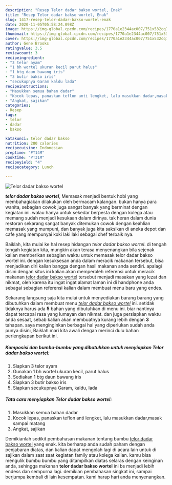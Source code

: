 ```yaml
---
description: "Resep Telor dadar bakso wortel, Enak"
title: "Resep Telor dadar bakso wortel, Enak"
slug: 1417-resep-telor-dadar-bakso-wortel-enak
date: 2020-11-05T05:58:24.098Z
image: https://img-global.cpcdn.com/recipes/1770a1e2344ac007/751x532cq70/telor-dadar-bakso-wortel-foto-resep-utama.jpg
thumbnail: https://img-global.cpcdn.com/recipes/1770a1e2344ac007/751x532cq70/telor-dadar-bakso-wortel-foto-resep-utama.jpg
cover: https://img-global.cpcdn.com/recipes/1770a1e2344ac007/751x532cq70/telor-dadar-bakso-wortel-foto-resep-utama.jpg
author: Gene Brooks
ratingvalue: 3.5
reviewcount: 3
recipeingredient:
- "3 telor ayam"
- "1 bh wortel ukuran kecil parut halus"
- "1 btg daun bawang iris"
- "3 butir bakso iris"
- "secukupnya Garam kaldu lada"
recipeinstructions:
- "Masukkan semua bahan dadar"
- "Kocok lepas, panaskan teflon anti lengket, lalu masukkan dadar,masak sampai matang"
- "Angkat, sajikan"
categories:
- Resep
tags:
- telor
- dadar
- bakso

katakunci: telor dadar bakso 
nutrition: 280 calories
recipecuisine: Indonesian
preptime: "PT14M"
cooktime: "PT31M"
recipeyield: "4"
recipecategory: Lunch

---
```



![Telor dadar bakso wortel](https://img-global.cpcdn.com/recipes/1770a1e2344ac007/751x532cq70/telor-dadar-bakso-wortel-foto-resep-utama.jpg)

<b><i>telor dadar bakso wortel</i></b>, Memasak menjadi bentuk hobi yang membahagiakan dilakukan oleh bermacam kalangan. bukan hanya para wanita, sebagian cowok juga sangat banyak yang berminat dengan kegiatan ini. walau hanya untuk sekedar berpesta dengan kolega atau memang sudah menjadi kesukaan dalam dirinya. tak heran dalam dunia restoran sekarang sangat banyak ditemukan cowok dengan keahlian memasak yang mumpuni, dan banyak juga kita saksikan di aneka depot dan cafe yang mempunyai koki laki laki sebagai chef terbaik nya.

Baiklah, kita mulai ke hal resep hidangan <i>telor dadar bakso wortel</i>. di tengah tengah kegiatan kita, mungkin akan terasa menyenangkan bila sejenak kalian memberikan sebagian waktu untuk memasak telor dadar bakso wortel ini. dengan kesuksesan anda dalam meracik makanan tersebut, bisa menjadikan diri kalian bangga dengan hasil makanan anda sendiri. apalagi disini dengan situs ini kalian akan memperoleh referensi untuk meracik makanan <u>telor dadar bakso wortel</u> tersebut menjadi masakan yang lezat dan nikmat, oleh karena itu ingat ingat alamat laman ini di handphone anda sebagai sebagian referensi kalian dalam membuat menu baru yang endes.




Sekarang langsung saja kita mulai untuk menyediakan barang barang yang dibutuhkan dalam membuat menu <u><i>telor dadar bakso wortel</i></u> ini. setidak tidaknya harus ada <b>5</b> bahan yang dibutuhkan di menu ini. biar nantinya dapat tercapai rasa yang lumayan dan nikmat. dan juga persiapkan waktu anda sesaat, sebab kalian akan membuatnya kurang lebih dengan <b>3</b> tahapan. saya menginginkan berbagai hal yang diperlukan sudah anda punya disini, Baiklah mari kita awali dengan merinci dulu bahan perlengkapan berikut ini.

<!--inarticleads1-->

##### Komposisi dan bumbu-bumbu yang dibutuhkan untuk menyiapkan Telor dadar bakso wortel:

1. Siapkan 3 telor ayam
1. Gunakan 1 bh wortel ukuran kecil, parut halus
1. Sediakan 1 btg daun bawang iris
1. Siapkan 3 butir bakso iris
1. Siapkan secukupnya Garam, kaldu, lada




<!--inarticleads2-->

##### Tata cara menyiapkan Telor dadar bakso wortel:

1. Masukkan semua bahan dadar
1. Kocok lepas, panaskan teflon anti lengket, lalu masukkan dadar,masak sampai matang
1. Angkat, sajikan




Demikianlah sedikit pembahasan makanan tentang bumbu <u>telor dadar bakso wortel</u> yang enak. kita berharap anda sudah paham dengan penjabaran diatas, dan kalian dapat mengolah lagi di acara lain untuk di sajikan dalam saat saat kegiatan family atau kolega kalian. kamu bisa mengulik bumbu bumbu yang ditampilkan diatas selaras dengan keinginan anda, sehingga makanan <b>telor dadar bakso wortel</b> ini bs menjadi lebih endess dan sempurna lagi. demikian pembahasan singkat ini, sampai berjumpa kembali di lain kesempatan. kami harap hari anda menyenangkan.
